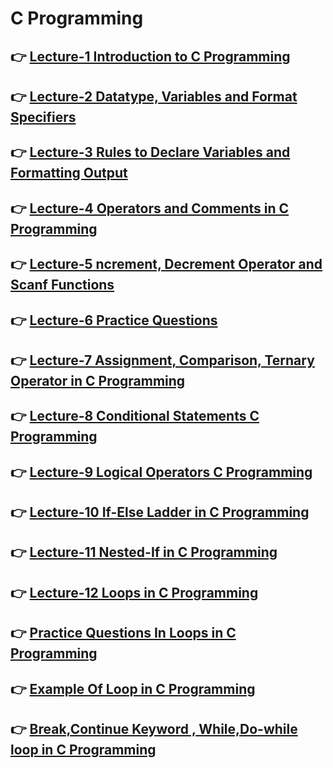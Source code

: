 # C Programming

## 👉 [Lecture-1 Introduction to C Programming ](/lecture-1/lecture-1.md)
## 👉 [Lecture-2 Datatype, Variables and Format Specifiers ](/lecture-2/lecture-2.md)
## 👉 [Lecture-3 Rules to Declare Variables and Formatting Output ](/lecture-3/lecture-3.md)
## 👉 [Lecture-4 Operators and Comments in C Programming](/lecture-4/lecture-4.md)
## 👉 [ Lecture-5 ncrement, Decrement Operator and Scanf Functions ](/lecture-5/lecture-5.md)
## 👉 [ Lecture-6 Practice Questions  ](/lecture-6/lecture-6.md)
## 👉 [ Lecture-7  Assignment, Comparison, Ternary Operator in C Programming  ](/lecture-7/lecture-7.md)
## 👉 [ Lecture-8 Conditional Statements C Programming ](/lecture-8/lecture-8.md)
## 👉 [ Lecture-9 Logical Operators C Programming ](/lecture-9/lecture-9.md)
## 👉 [ Lecture-10 If-Else Ladder in C Programming  ](/lecture-10/lecture-10.md)
## 👉 [ Lecture-11 Nested-If in C Programming   ](/lecture-11/lecture-11.md)
## 👉 [ Lecture-12 Loops in C Programming    ](/lecture-12/lecture-12.md)
## 👉 [ Practice Questions In  Loops in C Programming   ](/lecture-13/lecture-13.md)
## 👉 [ Example Of Loop in C Programming  ](/lecture-14/lecture-14.md)
## 👉 [Break,Continue Keyword , While,Do-while loop in C Programming ](/lecture-15/lecture-15.md)